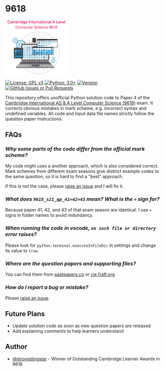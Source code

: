 # 9618

<p align="left"><img width=40% src="logo.png" alt="a-level syllabus logo"></p>

[![License: GPL v3](https://img.shields.io/badge/License-GPLv3-blue)](https://www.gnu.org/licenses/gpl-3.0.en.html)
[![Python: 3.0+](https://img.shields.io/badge/python-3.0+-blue)](https://www.python.org/downloads/)
[![Version](https://img.shields.io/badge/version-1.0-brightgreen)](https://github.com/strongdingstar/9618/releases/latest)
[![GitHub Issues or Pull Requests](https://img.shields.io/github/issues/strongdingstar/9618?color=yellow)](https://github.com/strongdingstar/9618/issues)

This repository offers unofficial Python solution code to  Paper 4 of the [Cambridge International AS & A Level Computer Science (9618)](https://www.cambridgeinternational.org/programmes-and-qualifications/cambridge-international-as-and-a-level-computer-science-9618/) exam. It corrects obvious mistakes in mark scheme, e.g. incorrect syntax and undefined variables. All code and input data file names strictly follow the question paper instructions.

## FAQs

### _Why some parts of the code differ from the official mark scheme?_

My code might uses a another approach, which is also considered correct. Mark schemes from different exam seasons give distinct example codes to the same question, so it is hard to find a "best" approach.

If this is not the case, please [raise an issue](https://github.com/strongdingstar/9618/issues) and I will fix it.

### _What does `9618_s21_qp_41=42=43` mean? What is the `=` sign for?_

Because paper 41, 42, and 43 of that exam season are identical. I use `=` signs in folder names to avoid redundancy.

### _When running the code in vscode, `no such file or directory` error raises?_

Please look for `python.terminal.executeInFileDir` in settings and change its value to `true`.

### _Where are the question papers and supporting files?_

You can find them from [pastpapers.co](https://pastpapers.co/cie/?dir=A-Level/Computer%20Science%20%28for%20first%20examination%20in%202021%29%20%289618%29) or [cie.fraft.org](https://cie.fraft.org/).

### _How do I report a bug or mistake?_

Please [raise an issue](https://github.com/strongdingstar/9618/issues).

## Future Plans

- Update solution code as soon as new question papers are released
- Add explaining comments to help learners understand

## Author

- [@strongdingstar](https://www.github.com/strongdingstar) - Winner of Outstanding Cambridge Learner Awards in 9618
